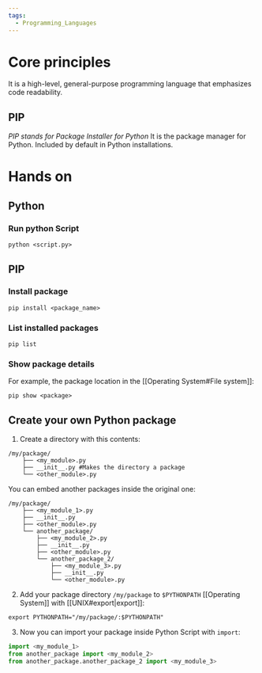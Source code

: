 ```yaml
---
tags:
  - Programming_Languages
---
```

# Core principles
It is a high-level, general-purpose programming language that emphasizes code readability.
## PIP
_PIP stands for Package Installer for Python_
It is the package manager for Python. Included by default in Python installations.

# Hands on
## Python
### Run python Script
```shell
python <script.py>
```
## PIP
### Install package
```shell
pip install <package_name>
```
### List installed packages
```shell
pip list
```
### Show package details
For example, the package location in the [[Operating System#File system]]:
```Shell
pip show <package>
```
## Create your own Python package
1. Create a directory with this contents:
```
/my/package/
	├── <my_module>.py
	├── __init__.py #Makes the directory a package
	└── <other_module>.py
```
You can embed another packages inside the original one:
```
/my/package/
	├── <my_module_1>.py
	├── __init__.py
	├── <other_module>.py
	└── another_package/
		├── <my_module_2>.py
		├── __init__.py
		├── <other_module>.py
		└── another_package_2/
			├── <my_module_3>.py
			├── __init__.py
			└── <other_module>.py
```
2. Add your package directory `/my/package` to `$PYTHONPATH` [[Operating System]] with [[UNIX#export|export]]:
```shell
export PYTHONPATH="/my/package/:$PYTHONPATH"
```
3. Now you can import your package inside Python Script with `import`:
```Python
import <my_module_1>
from another_package import <my_module_2>
from another_package.another_package_2 import <my_module_3>
```